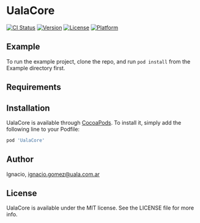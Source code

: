 # UalaCore

[![CI Status](https://img.shields.io/travis/Ignacio/UalaCore.svg?style=flat)](https://travis-ci.org/Ignacio/UalaCore)
[![Version](https://img.shields.io/cocoapods/v/UalaCore.svg?style=flat)](https://cocoapods.org/pods/UalaCore)
[![License](https://img.shields.io/cocoapods/l/UalaCore.svg?style=flat)](https://cocoapods.org/pods/UalaCore)
[![Platform](https://img.shields.io/cocoapods/p/UalaCore.svg?style=flat)](https://cocoapods.org/pods/UalaCore)

## Example

To run the example project, clone the repo, and run `pod install` from the Example directory first.

## Requirements

## Installation

UalaCore is available through [CocoaPods](https://cocoapods.org). To install
it, simply add the following line to your Podfile:

```ruby
pod 'UalaCore'
```

## Author

Ignacio, ignacio.gomez@uala.com.ar

## License

UalaCore is available under the MIT license. See the LICENSE file for more info.
